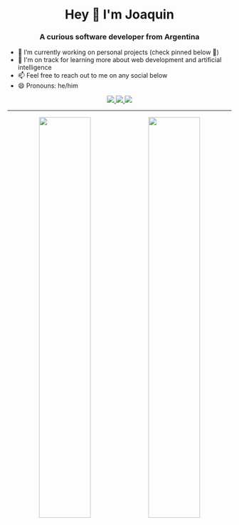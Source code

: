 <h1 align="center">Hey 👋 I'm Joaquin</h1>
<h3 align="center">A curious software developer from Argentina</h3>

- 🔭 I’m currently working on personal projects (check pinned below 📌)
- 🌱 I'm on track for learning more about web development and artificial intelligence
- 📫 Feel free to reach out to me on any social below
- 😄 Pronouns: he/him

<p align="center">
    <a href="https://github.com/joardev">
      <img src="https://img.shields.io/badge/Github-100000?style=for-the-badge&logo=github&logoColor=white" />
    </a>
    <a href="https://twitter.com/joardev">
      <img src="https://img.shields.io/badge/Twitter-1DA1F2?style=for-the-badge&logo=twitter&logoColor=white" />
    </a>
    <a href="ttps://www.linkedin.com/in/joardev/">
      <img src="https://img.shields.io/badge/Linkedin-0077B5?style=for-the-badge&logo=linkedin&logoColor=white" />
    </a>
</p>

---

<p align="center">
  <img width="48%" src="https://github-readme-stats.vercel.app/api?username=joardev&count_private=true&show_icons=true&theme=radical" />
  <img width="48%" src="https://github-readme-streak-stats.herokuapp.com/?user=joardev&theme=radical" />
</p>
